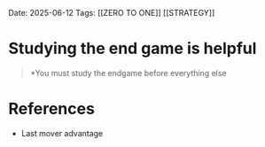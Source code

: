 Date: 2025-06-12
Tags: [[ZERO TO ONE]] [[STRATEGY]]

# Studying the end game is helpful

>*You must study the endgame before everything else
# References 
- Last mover advantage 